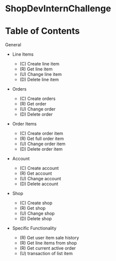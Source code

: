 # ShopDevInternChallenge

# Table of Contents

General

* Line Items
  * (C) Create line item
  * (R) Get line item
  * (U) Change line item
  * (D) Delete line item

* Orders
  * (C) Create orders
  * (R) Get order
  * (U) Change order
  * (D) Delete order

* Order Items
  * (C) Create order item
  * (R) Get full order item
  * (U) Change order item
  * (D) Delete order item

* Account
  * (C) Create account
  * (R) Get account
  * (U) Change account
  * (D) Delete account

* Shop
  * (C) Create shop
  * (R) Get shop
  * (U) Change shop
  * (D) Delete shop

* Specific Functionality
  * (R) Get user item sale history 
  * (R) Get line items from shop
  * (R) Get current active order
  * (U) transaction of list item

